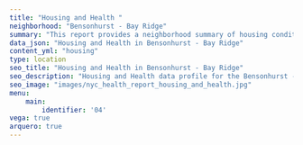 ```yaml
---
title: "Housing and Health "
neighborhood: "Bensonhurst - Bay Ridge"
summary: "This report provides a neighborhood summary of housing conditions and related health outcomes. It also describes population characteristics that can increase vulnerability to housing hazards."
data_json: "Housing and Health in Bensonhurst - Bay Ridge"
content_yml: "housing"
type: location
seo_title: "Housing and Health in Bensonhurst - Bay Ridge"
seo_description: "Housing and Health data profile for the Bensonhurst - Bay Ridge neighborhood of NYC."
seo_image: "images/nyc_health_report_housing_and_health.jpg"
menu:
    main:
        identifier: '04'
vega: true
arquero: true
---
```

